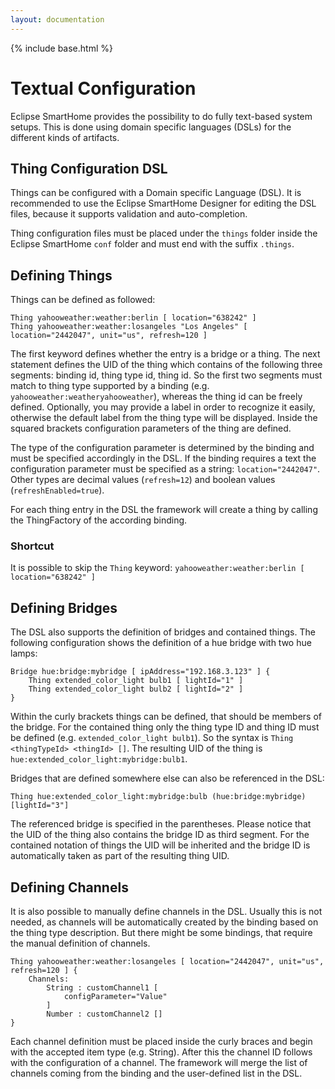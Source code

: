```yaml
---
layout: documentation
---
```


{% include base.html %}

# Textual Configuration

Eclipse SmartHome provides the possibility to do fully text-based system setups. This is done using domain specific languages (DSLs) for the different kinds of artifacts.

## Thing Configuration DSL

Things can be configured with a Domain specific Language (DSL). It is recommended to use the Eclipse SmartHome Designer for editing the DSL files, because it supports validation and auto-completion.

Thing configuration files must be placed under the `things` folder inside the Eclipse SmartHome `conf` folder and must end with the suffix `.things`.

## Defining Things

Things can be defined as followed:

```
Thing yahooweather:weather:berlin [ location="638242" ]
Thing yahooweather:weather:losangeles "Los Angeles" [ location="2442047", unit="us", refresh=120 ]
```

The first keyword defines whether the entry is a bridge or a thing. The next statement defines the UID of the thing which contains of the following three segments: binding id, thing type id, thing id. So the first two segments must match to thing type supported by a binding (e.g. `yahooweather:weatheryahooweather`), whereas the thing id can be freely defined. Optionally, you may provide a label in order to recognize it easily, otherwise the default label from the thing type will be displayed. Inside the squared brackets configuration parameters of the thing are defined.

The type of the configuration parameter is determined by the binding and must be specified accordingly in the DSL. If the binding requires a text the configuration parameter must be specified as a string: `location="2442047"`. Other types are decimal values (`refresh=12`) and boolean values (`refreshEnabled=true`).

For each thing entry in the DSL the framework will create a thing by calling the ThingFactory of the according binding.

### Shortcut

It is possible to skip the `Thing` keyword: `yahooweather:weather:berlin [ location="638242" ]`

## Defining Bridges

The DSL also supports the definition of bridges and contained things. The following configuration shows the definition of a hue bridge with two hue lamps:

```
Bridge hue:bridge:mybridge [ ipAddress="192.168.3.123" ] {
	Thing extended_color_light bulb1 [ lightId="1" ]
	Thing extended_color_light bulb2 [ lightId="2" ]
}
```

Within the curly brackets things can be defined, that should be members of the bridge. For the contained thing only the thing type ID and thing ID must be defined (e.g. `extended_color_light bulb1`). So the syntax is `Thing <thingTypeId> <thingId> []`. The resulting UID of the thing is `hue:extended_color_light:mybridge:bulb1`.

Bridges that are defined somewhere else can also be referenced in the DSL:

```
Thing hue:extended_color_light:mybridge:bulb (hue:bridge:mybridge) [lightId="3"]
```

The referenced bridge is specified in the parentheses. Please notice that the UID of the thing also contains the bridge ID as third segment. For the contained notation of things the UID will be inherited and the bridge ID is automatically taken as part of the resulting thing UID.

## Defining Channels

It is also possible to manually define channels in the DSL. Usually this is not needed, as channels will be automatically created by the binding based on the thing type description. But there might be some bindings, that require the manual definition of channels.

```
Thing yahooweather:weather:losangeles [ location="2442047", unit="us", refresh=120 ] {
	Channels:
		String : customChannel1 [
			configParameter="Value"
		]
		Number : customChannel2 []
}
```

Each channel definition must be placed inside the curly braces and begin with the accepted item type (e.g. String). After this the channel ID follows with the configuration of a channel. The framework will merge the list of channels coming from the binding and the user-defined list in the DSL.
